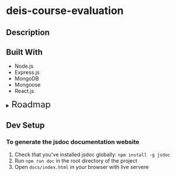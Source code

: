 # deis-course-evaluation

## Description 
## Built With
- Node.js
- Express.js
- MongoDB
- Mongoose
- React.js
<details>
<summary><font size='5'>Roadmap</font></summary>

- [ ] Implement user auth with oauth2.0 
	- [x] Generate google oauth url 
	- [ ] Handle google oauth callback
	- [ ] Store user model in database
- [ ] Implement Navbar UI  
	- [ ] Hide search bar in main page navbar, transform into advanced search bar 
</details>

## Dev Setup 
### To generate the jsdoc documentation website
1. Check that you've installed jsdoc globally: `npm install -g jsdoc`
2. Run `npm run doc` in the root directory of the project
3. Open `docs/index.html` in your browser with live servere